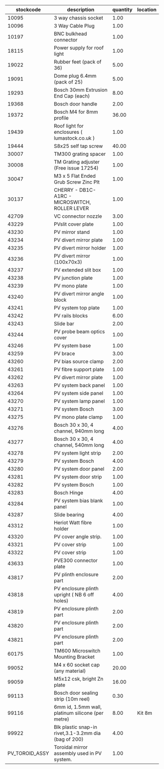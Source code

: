 |stockcode|description|quantity|location|
|---------|-----------|--------|--------|
|10095|3 way chassis socket|1.00||
|10096|3 Way Cable Plug|1.00||
|10197|BNC bulkhead connector|1.00||
|18115|Power supply for roof light|1.00||
|19022|Rubber feet (pack of 36)|5.00||
|19091|Dome plug 6.4mm (pack of 25)|5.00||
|19293|Bosch 30mm Extrusion End Cap (each)|8.00||
|19368|Bosch door handle|2.00||
|19372|Bosch M4 for 8mm profile|36.00||
|19439|Roof light for enclosures ( lumastock.co.uk )|1.00||
|19444|S8x25 self tap screw|40.00||
|30007|TM300 grating spacer|1.00||
|30008|TM Grating adjuster (Free issue 17254)|1.00||
|30047|M3 x 5 Flat Ended Grub Screw Zinc Plt|1.00||
|30137|CHERRY - DB1C-A1RC - MICROSWITCH, ROLLER LEVER|1.00||
|42709|VC connector nozzle|3.00||
|43229|PVslit cover plate|1.00||
|43230|PV mirror stand|1.00||
|43234|PV divert mirror plate|1.00||
|43235|PV divert mirror holder|1.00||
|43236|PV divert mirror (100x70x3)|1.00||
|43237|PV extended slit box|1.00||
|43238|PV junction plate|1.00||
|43239|PV mono plate|1.00||
|43240|PV divert mirror angle block|1.00||
|43241|PV system top plate|1.00||
|43242|PV rails blocks|6.00||
|43243|Slide bar|2.00||
|43244|PV probe beam optics cover|1.00||
|43246|PV system base|1.00||
|43259|PV brace|3.00||
|43260|PV bias source clamp|2.00||
|43261|PV fibre support plate|1.00||
|43262|PV divert mirror plate|1.00||
|43263|PV system back panel|1.00||
|43264|PV system side panel|1.00||
|43270|PV system lamp panel|1.00||
|43271|PV system Bosch|3.00||
|43275|PV mono plate clamp|1.00||
|43276|Bosch 30 x 30, 4 channel, 940mm long|4.00||
|43277|Bosch 30 x 30, 4 channel, 540mm long|4.00||
|43278|PV system light strip|2.00||
|43279|PV system Bosch|4.00||
|43280|PV system door panel|2.00||
|43281|PV system door strip|1.00||
|43282|PV system Bosch|1.00||
|43283|Bosch Hinge|4.00||
|43284|PV system bias blank panel|1.00||
|43287|Slide bearing|4.00||
|43312|Heriot Watt fibre holder|1.00||
|43320|PV cover angle strip.|1.00||
|43321|PV cover strip|1.00||
|43322|PV cover strip|1.00||
|43633|PVE300 connector plate|1.00||
|43817|PV plinth enclosure part|2.00||
|43818|PV enclosure plinth upright ( NB 6 off holes)|4.00||
|43819|PV enclosure plinth part|2.00||
|43820|PV enclosure plinth part|2.00||
|43821|PV enclosure plinth part|2.00||
|60175|TM600 Microswitch Mounting Bracket|1.00||
|99052|M4 x 60 socket cap (any material)|20.00||
|99059|M5x12 csk, bright Zn plate|16.00||
|99113|Bosch door sealing strip (10m reel)|0.30||
|99116|6mm id, 1.5mm wall, platinum silicone (per metre)|8.00|Kit 8m|
|99922|Blk plastic snap-in rivet,3.1-3.2mm dia (bag of 200)|4.00||
|PV_TOROID_ASSY|Toroidal mirror assembly used in PV system.|1.00||
